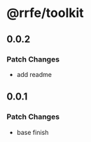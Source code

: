 # @rrfe/toolkit

## 0.0.2

### Patch Changes

- add readme

## 0.0.1

### Patch Changes

- base finish

